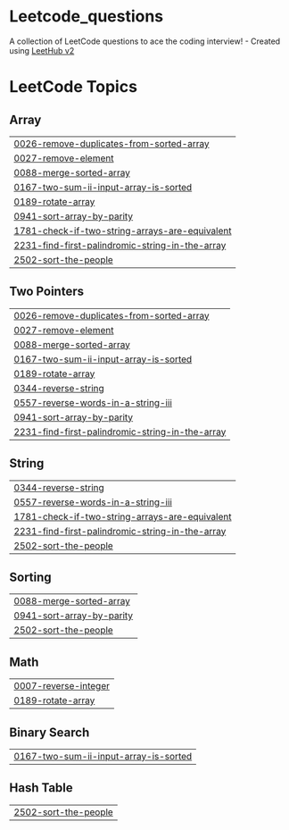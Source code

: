 # Leetcode_questions
A collection of LeetCode questions to ace the coding interview! - Created using [LeetHub v2](https://github.com/arunbhardwaj/LeetHub-2.0)

<!---LeetCode Topics Start-->
# LeetCode Topics
## Array
|  |
| ------- |
| [0026-remove-duplicates-from-sorted-array](https://github.com/Amitrawat12/Leetcode_questions/tree/master/0026-remove-duplicates-from-sorted-array) |
| [0027-remove-element](https://github.com/Amitrawat12/Leetcode_questions/tree/master/0027-remove-element) |
| [0088-merge-sorted-array](https://github.com/Amitrawat12/Leetcode_questions/tree/master/0088-merge-sorted-array) |
| [0167-two-sum-ii-input-array-is-sorted](https://github.com/Amitrawat12/Leetcode_questions/tree/master/0167-two-sum-ii-input-array-is-sorted) |
| [0189-rotate-array](https://github.com/Amitrawat12/Leetcode_questions/tree/master/0189-rotate-array) |
| [0941-sort-array-by-parity](https://github.com/Amitrawat12/Leetcode_questions/tree/master/0941-sort-array-by-parity) |
| [1781-check-if-two-string-arrays-are-equivalent](https://github.com/Amitrawat12/Leetcode_questions/tree/master/1781-check-if-two-string-arrays-are-equivalent) |
| [2231-find-first-palindromic-string-in-the-array](https://github.com/Amitrawat12/Leetcode_questions/tree/master/2231-find-first-palindromic-string-in-the-array) |
| [2502-sort-the-people](https://github.com/Amitrawat12/Leetcode_questions/tree/master/2502-sort-the-people) |
## Two Pointers
|  |
| ------- |
| [0026-remove-duplicates-from-sorted-array](https://github.com/Amitrawat12/Leetcode_questions/tree/master/0026-remove-duplicates-from-sorted-array) |
| [0027-remove-element](https://github.com/Amitrawat12/Leetcode_questions/tree/master/0027-remove-element) |
| [0088-merge-sorted-array](https://github.com/Amitrawat12/Leetcode_questions/tree/master/0088-merge-sorted-array) |
| [0167-two-sum-ii-input-array-is-sorted](https://github.com/Amitrawat12/Leetcode_questions/tree/master/0167-two-sum-ii-input-array-is-sorted) |
| [0189-rotate-array](https://github.com/Amitrawat12/Leetcode_questions/tree/master/0189-rotate-array) |
| [0344-reverse-string](https://github.com/Amitrawat12/Leetcode_questions/tree/master/0344-reverse-string) |
| [0557-reverse-words-in-a-string-iii](https://github.com/Amitrawat12/Leetcode_questions/tree/master/0557-reverse-words-in-a-string-iii) |
| [0941-sort-array-by-parity](https://github.com/Amitrawat12/Leetcode_questions/tree/master/0941-sort-array-by-parity) |
| [2231-find-first-palindromic-string-in-the-array](https://github.com/Amitrawat12/Leetcode_questions/tree/master/2231-find-first-palindromic-string-in-the-array) |
## String
|  |
| ------- |
| [0344-reverse-string](https://github.com/Amitrawat12/Leetcode_questions/tree/master/0344-reverse-string) |
| [0557-reverse-words-in-a-string-iii](https://github.com/Amitrawat12/Leetcode_questions/tree/master/0557-reverse-words-in-a-string-iii) |
| [1781-check-if-two-string-arrays-are-equivalent](https://github.com/Amitrawat12/Leetcode_questions/tree/master/1781-check-if-two-string-arrays-are-equivalent) |
| [2231-find-first-palindromic-string-in-the-array](https://github.com/Amitrawat12/Leetcode_questions/tree/master/2231-find-first-palindromic-string-in-the-array) |
| [2502-sort-the-people](https://github.com/Amitrawat12/Leetcode_questions/tree/master/2502-sort-the-people) |
## Sorting
|  |
| ------- |
| [0088-merge-sorted-array](https://github.com/Amitrawat12/Leetcode_questions/tree/master/0088-merge-sorted-array) |
| [0941-sort-array-by-parity](https://github.com/Amitrawat12/Leetcode_questions/tree/master/0941-sort-array-by-parity) |
| [2502-sort-the-people](https://github.com/Amitrawat12/Leetcode_questions/tree/master/2502-sort-the-people) |
## Math
|  |
| ------- |
| [0007-reverse-integer](https://github.com/Amitrawat12/Leetcode_questions/tree/master/0007-reverse-integer) |
| [0189-rotate-array](https://github.com/Amitrawat12/Leetcode_questions/tree/master/0189-rotate-array) |
## Binary Search
|  |
| ------- |
| [0167-two-sum-ii-input-array-is-sorted](https://github.com/Amitrawat12/Leetcode_questions/tree/master/0167-two-sum-ii-input-array-is-sorted) |
## Hash Table
|  |
| ------- |
| [2502-sort-the-people](https://github.com/Amitrawat12/Leetcode_questions/tree/master/2502-sort-the-people) |
<!---LeetCode Topics End-->